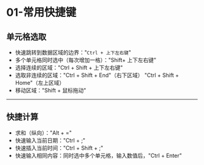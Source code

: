 # 01-常用快捷键

## 单元格选取

- 快速跳转到数据区域的边界："`Ctrl + 上下左右键`"
- 多个单元格同时选中（每次增加一格）："Shift+ 上下左右键"
- 选择连续的区域："Ctrl + Shift + 上下左右键"
- 选取非连续的区域："Ctrl + Shift + End"（右下区域）  "Ctrl + Shift + Home"（左上区域）
- 移动区域："Shift + 鼠标拖动"



------

## 快捷计算

- 求和（纵向）："Alt + =" 
- 快速输入当前日期："Ctrl + ;"
- 快速插入当前时间："Ctrl + Shift + ;"
- 快速输入相同内容：同时选中多个单元格，输入数值后，"Ctrl + Enter"

